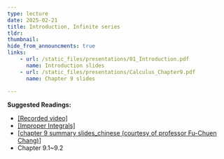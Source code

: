 ```yaml
---
type: lecture
date: 2025-02-21
title: Introduction, Infinite series
tldr: 
thumbnail: 
hide_from_announcments: true
links: 
    - url: /static_files/presentations/01_Introduction.pdf
      name: Introduction slides
    - url: /static_files/presentations/Calculus_Chapter9.pdf
      name: Chapter 9 slides
      
---
```

**Suggested Readings:**
- [[Recorded video]](https://www.youtube.com/watch?v=iuReT8rJHO0)
- [[Improper Integrals]](https://www.youtube.com/playlist?list=PLHNZtBNWQ-84vZcOnM1MI5HwKm3cINM3C)
- [[chapter 9 summary slides_chinese (courtesy of professor Fu-Chuen Chang)]](/nsysu-calculus2/static_files/presentations/chap09_Summary_Chinese.pdf)
- Chapter 9.1~9.2

